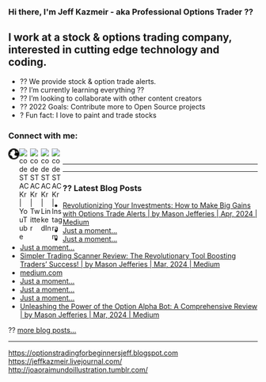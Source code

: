 

<!--
**jeffkazmeir/jeffkazmeir** is a ✨ _special_ ✨ repository because its `README.md` (this file) appears on your GitHub profile.

Here are some ideas to get you started:

- 🔭 I’m currently working on ...
- 🌱 I’m currently learning ...
- 👯 I’m looking to collaborate on ...
- 🤔 I’m looking for help with ...
- 💬 Ask me about ...
- 📫 How to reach me: ...
- 😄 Pronouns: ...
- ⚡ Fun fact: ...
-->
### Hi there, I'm Jeff Kazmeir - aka Professional Options Trader ??
## I work at a stock & options trading company, interested in cutting edge technology and coding.

- ?? We provide stock & option trade alerts.
- ?? I’m currently learning everything ??
- ?? I’m looking to collaborate with other content creators
- ?? 2022 Goals: Contribute more to Open Source projects
- ? Fun fact: I love to paint and trade stocks


### Connect with me:

[<img align="left" alt="codeSTACKr.com" width="22px" src="https://raw.githubusercontent.com/iconic/open-iconic/master/svg/globe.svg" />][website]
[<img align="left" alt="codeSTACKr | YouTube" width="22px" src="https://cdn.jsdelivr.net/npm/simple-icons@v3/icons/youtube.svg" />][youtube]
[<img align="left" alt="codeSTACKr | Twitter" width="22px" src="https://cdn.jsdelivr.net/npm/simple-icons@v3/icons/twitter.svg" />][twitter]
[<img align="left" alt="codeSTACKr | LinkedIn" width="22px" src="https://cdn.jsdelivr.net/npm/simple-icons@v3/icons/linkedin.svg" />][linkedin]
[<img align="left" alt="codeSTACKr | Instagram" width="22px" src="https://cdn.jsdelivr.net/npm/simple-icons@v3/icons/instagram.svg" />][instagram]

<br />

---

---

### ?? Latest Blog Posts

<!-- BLOG-POST-LIST:START -->
- [Revolutionizing Your Investments: How to Make Big Gains with Options Trade Alerts | by Mason Jefferies | Apr, 2024 | Medium](https://tradingoptionsforbeginners.medium.com/revolutionizing-your-investments-how-to-make-big-gains-with-options-trade-alerts-a933b250e615?source=ifttt--------------3)
- [Just a moment...](https://medium.com/@tradingoptionsforbeginners/unlock-your-investing-potential-with-the-revolutionary-strategy-of-option-alpha-768871344797?source=ifttt--------------3)
- [Just a moment...](https://tradingoptionsforbeginners.medium.com/unlock-your-investing-potential-with-the-revolutionary-strategy-of-option-alpha-34eb5a437e0f?source=ifttt--------------3)
- [Just a moment...](https://medium.com/@tradingoptionsforbeginners/unveiling-the-secret-to-success-how-traders-are-making-the-right-choice-every-time-a70820ee912a?source=ifttt--------------3)
- [Simpler Trading Scanner Review: The Revolutionary Tool Boosting Traders’ Success! | by Mason Jefferies | Mar, 2024 | Medium](https://tradingoptionsforbeginners.medium.com/simpler-trading-scanner-review-the-revolutionary-tool-boosting-traders-success-5ad3d650ced5?source=ifttt--------------3)
- [medium.com](https://medium.com/@tradingoptionsforbeginners/discover-the-proven-strategy-for-explosive-profits-with-options-day-trading-learn-how-to-master-2e52a91c793a?source=ifttt--------------3)
- [Just a moment...](https://medium.com/@tradingoptionsforbeginners/discover-the-truth-simpler-trading-reviews-on-reddit-exposed-2064e553bc96?source=ifttt--------------3)
- [Just a moment...](https://medium.com/@tradingoptionsforbeginners/unlock-your-potential-with-option-alpha-pricing-learn-the-secret-strategies-for-maximizing-profits-d17b4bf3fbfc?source=ifttt--------------3)
- [Just a moment...](https://medium.com/@tradingoptionsforbeginners/simpler-trading-reviews-the-ultimate-guide-to-maximizing-your-investments-4f04d2be9bc2?source=ifttt--------------3)
- [Unleashing the Power of the Option Alpha Bot: A Comprehensive Review | by Mason Jefferies | Mar, 2024 | Medium](https://tradingoptionsforbeginners.medium.com/unleashing-the-power-of-the-option-alpha-bot-a-comprehensive-review-ec60f14b31f7?source=ifttt--------------3)
<!-- BLOG-POST-LIST:END -->

?? [more blog posts...](https://theministerofcapitalism.com/blog/)

---


[website]: https://kingtradingsystems.com/blog/
[twitter]: https://twitter.com/optionstradejef
[youtube]: https://www.youtube.com/channel/UCEo82TuA0YdbXyO2oPecIHQ
[instagram]: https://tradingoptionsforbeginners.medium.com
[linkedin]: https://ca.linkedin.com/in/theministerofcapitalism
 https://optionstradingforbeginnersjeff.blogspot.com
 https://jeffkazmeir.livejournal.com/
 http://joaoraimundoillustration.tumblr.com/



